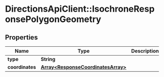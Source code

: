 # DirectionsApiClient::IsochroneResponsePolygonGeometry

## Properties
Name | Type | Description | Notes
------------ | ------------- | ------------- | -------------
**type** | **String** |  | [optional] 
**coordinates** | [**Array&lt;ResponseCoordinatesArray&gt;**](ResponseCoordinatesArray.md) |  | [optional] 


